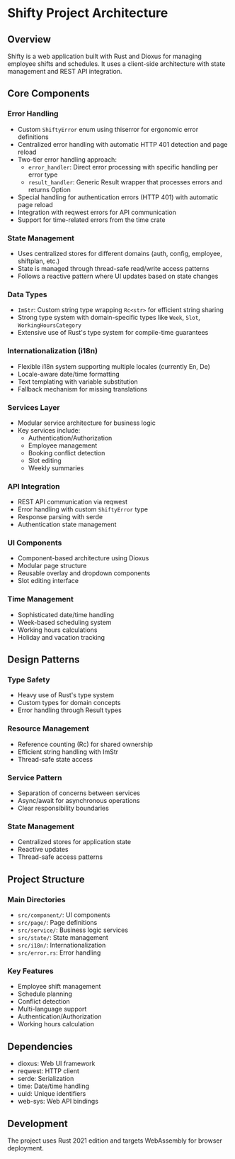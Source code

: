 # Shifty Project Architecture

## Overview
Shifty is a web application built with Rust and Dioxus for managing employee shifts and schedules. It uses a client-side architecture with state management and REST API integration.

## Core Components

### Error Handling
- Custom `ShiftyError` enum using thiserror for ergonomic error definitions
- Centralized error handling with automatic HTTP 401 detection and page reload
- Two-tier error handling approach:
  - `error_handler`: Direct error processing with specific handling per error type
  - `result_handler`: Generic Result wrapper that processes errors and returns Option
- Special handling for authentication errors (HTTP 401) with automatic page reload
- Integration with reqwest errors for API communication
- Support for time-related errors from the time crate

### State Management
- Uses centralized stores for different domains (auth, config, employee, shiftplan, etc.)
- State is managed through thread-safe read/write access patterns
- Follows a reactive pattern where UI updates based on state changes

### Data Types
- `ImStr`: Custom string type wrapping `Rc<str>` for efficient string sharing
- Strong type system with domain-specific types like `Week`, `Slot`, `WorkingHoursCategory`
- Extensive use of Rust's type system for compile-time guarantees

### Internationalization (i18n)
- Flexible i18n system supporting multiple locales (currently En, De)
- Locale-aware date/time formatting
- Text templating with variable substitution
- Fallback mechanism for missing translations

### Services Layer
- Modular service architecture for business logic
- Key services include:
  - Authentication/Authorization
  - Employee management
  - Booking conflict detection
  - Slot editing
  - Weekly summaries

### API Integration
- REST API communication via reqwest
- Error handling with custom `ShiftyError` type
- Response parsing with serde
- Authentication state management

### UI Components
- Component-based architecture using Dioxus
- Modular page structure
- Reusable overlay and dropdown components
- Slot editing interface

### Time Management
- Sophisticated date/time handling
- Week-based scheduling system
- Working hours calculations
- Holiday and vacation tracking

## Design Patterns

### Type Safety
- Heavy use of Rust's type system
- Custom types for domain concepts
- Error handling through Result types

### Resource Management
- Reference counting (Rc) for shared ownership
- Efficient string handling with ImStr
- Thread-safe state access

### Service Pattern
- Separation of concerns between services
- Async/await for asynchronous operations
- Clear responsibility boundaries

### State Management
- Centralized stores for application state
- Reactive updates
- Thread-safe access patterns

## Project Structure

### Main Directories
- `src/component/`: UI components
- `src/page/`: Page definitions
- `src/service/`: Business logic services
- `src/state/`: State management
- `src/i18n/`: Internationalization
- `src/error.rs`: Error handling

### Key Features
- Employee shift management
- Schedule planning
- Conflict detection
- Multi-language support
- Authentication/Authorization
- Working hours calculation

## Dependencies
- dioxus: Web UI framework
- reqwest: HTTP client
- serde: Serialization
- time: Date/time handling
- uuid: Unique identifiers
- web-sys: Web API bindings

## Development
The project uses Rust 2021 edition and targets WebAssembly for browser deployment.
